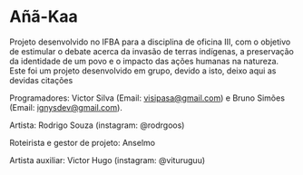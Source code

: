# Añã-Kaa
Projeto desenvolvido no IFBA para a disciplina de oficina III, com o objetivo de estimular o debate acerca da invasão de terras indígenas, a preservação da identidade de um povo e o impacto das ações humanas na natureza.
Este foi um projeto desenvolvido em grupo, devido a isto, deixo aqui as devidas citações

Programadores: Victor Silva (Email: visipasa@gmail.com) e Bruno Simões (Email: ignysdev@gmail.com).

Artista: Rodrigo Souza (instagram: @rodrgoos)

Roteirista e gestor de projeto: Anselmo

Artista auxiliar: Victor Hugo (instagram: @vituruguu)


